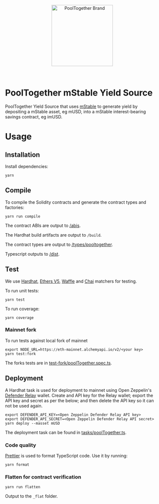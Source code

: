 <p align="center">
  <a href="https://github.com/pooltogether/pooltogether--brand-assets">
    <img src="https://github.com/pooltogether/pooltogether--brand-assets/blob/977e03604c49c63314450b5d432fe57d34747c66/logo/pooltogether-logo--purple-gradient.png?raw=true" alt="PoolTogether Brand" style="max-width:100%;" width="200">
  </a>
</p>

<br />

# PoolTogether mStable Yield Source

PoolTogether Yield Source that uses [mStable](https://mstable.org/) to generate yield by depositing a mStable asset, eg mUSD, into a mStable interest-bearing savings contract, eg imUSD.

# Usage

## Installation

Install dependencies:

```
yarn
```

## Compile

To compile the Solidity contracts and generate the contract types and factories:

```
yarn run compile 
```

The contract ABIs are output to [/abis](./abis).

The Hardhat build artifacts are output to `/build`.

The contract types are output to [/types/pooltogether](./types/pooltogether).

Typescript outputs to [/dist](./dist).

## Test

We use [Hardhat](https://hardhat.org), [Ethers V5](https://docs.ethers.io/v5/), [Waffle](https://ethereum-waffle.readthedocs.io/) and [Chai](https://www.chaijs.com/) matchers for testing.

To run unit tests:

```
yarn test
```

To run coverage:

```
yarn coverage
```

### Mainnet fork

To run tests against local fork of mainnet

```
export NODE_URL=https://eth-mainnet.alchemyapi.io/v2/<your key>
yarn test:fork
```

The forks tests are in [test-fork/poolTogether.spec.ts](./test-fork/poolTogether.spec.ts).

## Deployment

A Hardhat task is used for deployment to mainnet using Open Zeppelin's [Defender Relay](https://docs.openzeppelin.com/defender/relay) wallet. Create and API key for the Relay wallet; export the API key and secret as per the below; and then delete the API key so it can not be used again.

```
export DEFENDER_API_KEY=<Open Zeppelin Defender Relay API key>
export DEFENDER_API_SECRET=<Open Zeppelin Defender Relay API secret>
yarn deploy --masset mUSD
```

The deployment task can be found in [tasks/poolTogether.ts](./tasks/poolTogether.ts).

### Code quality

[Prettier](https://prettier.io) is used to format TypeScript code. Use it by running:

```
yarn format
```

### Flatten for contract verification

```
yarn run flatten
```

Output to the `_flat` folder.
